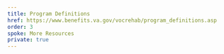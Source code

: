 ```yaml
---
title: Program Definitions
href: https://www.benefits.va.gov/vocrehab/program_definitions.asp
order: 3
spoke: More Resources
private: true
---
```

